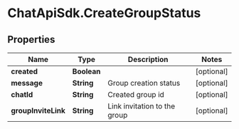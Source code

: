 # ChatApiSdk.CreateGroupStatus

## Properties

Name | Type | Description | Notes
------------ | ------------- | ------------- | -------------
**created** | **Boolean** |  | [optional] 
**message** | **String** | Group creation status | [optional] 
**chatId** | **String** | Created group id | [optional] 
**groupInviteLink** | **String** | Link invitation to the group | [optional] 


